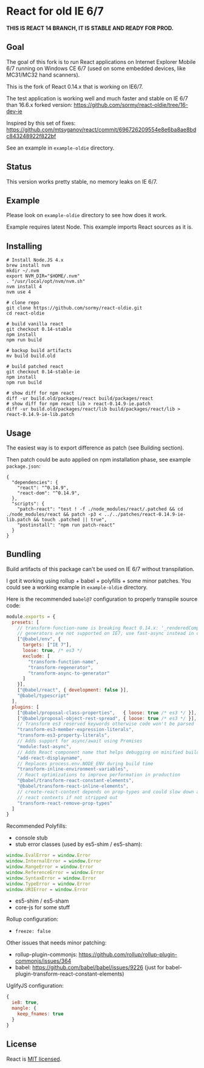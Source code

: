 # React for old IE 6/7

**THIS IS REACT 14 BRANCH, IT IS STABLE AND READY FOR PROD.**

## Goal

The goal of this fork is to run React applications on Internet Explorer Mobile 6/7 running
on Windows CE 6/7 (used on some embedded devices, like MC31/MC32 hand scanners).

This is the fork of React 0.14.x that is working on IE6/7.

The test application is working well and much faster and stable on IE 6/7 than 16.6.x forked version:
https://github.com/sormy/react-oldie/tree/16-dev-ie

Inspired by this set of fixes: https://github.com/mtsyganov/react/commit/696726209554e8e6ba8ae8bdc843248922f822bf

See an example in `example-oldie` directory.

## Status

This version works pretty stable, no memory leaks on IE 6/7.

## Example

Please look on `example-oldie` directory to see how does it work.

Example requires latest Node. This example imports React sources as it is.

## Installing

```
# Install Node.JS 4.x
brew install nvm
mkdir ~/.nvm
export NVM_DIR="$HOME/.nvm"
. "/usr/local/opt/nvm/nvm.sh"
nvm install 4
nvm use 4

# clone repo
git clone https://github.com/sormy/react-oldie.git
cd react-oldie

# build vanilla react
git checkout 0.14-stable
npm install
npm run build

# backup build artifacts
mv build build.old

# build patched react
git checkout 0.14-stable-ie
npm install
npm run build

# show diff for npm react
diff -ur build.old/packages/react build/packages/react
# show diff for npm react lib > react-0.14.9-ie.patch
diff -ur build.old/packages/react/lib build/packages/react/lib > react-0.14.9-ie-lib.patch
```

## Usage

The easiest way is to export difference as patch (see Building section).

Then patch could be auto applied on npm installation phase, see example `package.json`:

```
{
  "dependencies": {
    "react": "^0.14.9",
    "react-dom": "^0.14.9",
  },
  "scripts": {
    "patch-react": "test ! -f ./node_modules/react/.patched && cd ./node_modules/react && patch -p3 < ../../patches/react-0.14.9-ie-lib.patch && touch .patched || true",
    "postinstall": "npm run patch-react"
  }
}
```

## Bundling

Build artifacts of this package can't be used on IE 6/7 without transpilation.

I got it working using rollup + babel + polyfills + some minor patches. You could see
a working example in `example-oldie` directory.

Here is the recommended `babel@7` configuration to properly transpile source code:

```js
module.exports = {
  presets: [
    // transform-function-name is breaking React 0.14.x: '_renderedComponent' is null or not an object
    // generators are not supported on IE7, use fast-async instead in default promises mode
    ["@babel/env", {
      targets: ["IE 7"],
      loose: true, /* es3 */
      exclude: [
        "transform-function-name",
        "transform-regenerator",
        "transform-async-to-generator"
      ]
    }],
    ["@babel/react", { development: false }],
    "@babel/typescript"
  ],
  plugins: [
    ["@babel/proposal-class-properties",   { loose: true /* es3 */ }],
    ["@babel/proposal-object-rest-spread", { loose: true /* es3 */ }],
    // Transform es3 reserved keywords otherwise code won't be parsed
    "transform-es3-member-expression-literals",
    "transform-es3-property-literals",
    // Adds support for async/await using Promises
    "module:fast-async",
    // Adds React component name that helps debugging on minified builds
    "add-react-displayname",
    // Replaces process.env.NODE_ENV during build time
    "transform-inline-environment-variables",
    // React optimizations to improve performation in production
    "@babel/transform-react-constant-elements",
    "@babel/transform-react-inline-elements",
    // create-react-context depends on prop-types and could slow down all
    // react contexts if not stripped out
    "transform-react-remove-prop-types"
  ]
}
```

Recommended Polyfills:

- console stub
- stub error classes (used by es5-shim / es5-sham):
```js
window.EvalError = window.Error
window.InternalError = window.Error
window.RangeError = window.Error
window.ReferenceError = window.Error
window.SyntaxError = window.Error
window.TypeError = window.Error
window.URIError = window.Error
```
- es5-shim / es5-sham
- core-js for some stuff

Rollup configuration:

- `freeze: false`

Other issues that needs minor patching:

- rollup-plugin-commonjs: https://github.com/rollup/rollup-plugin-commonjs/issues/364
- babel: https://github.com/babel/babel/issues/9226 (just for babel-plugin-transform-react-constant-elements)

UglifyJS configuration:

```js
{
  ie8: true,
  mangle: {
    keep_fnames: true
  }
}
```

## License

React is [MIT licensed](./LICENSE).
